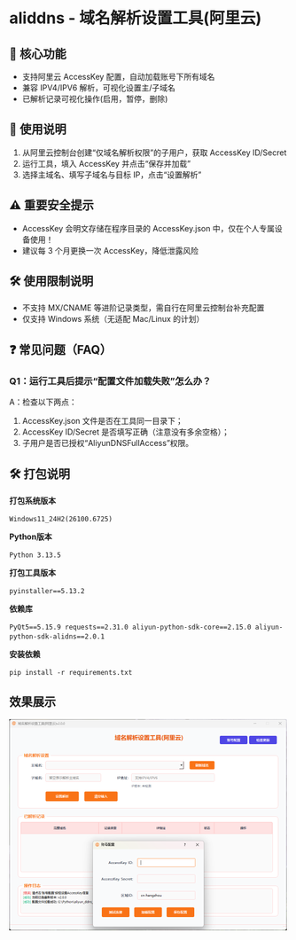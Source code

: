 # aliddns - 域名解析设置工具(阿里云)


## 🌟 核心功能
- 支持阿里云 AccessKey 配置，自动加载账号下所有域名
- 兼容 IPV4/IPV6 解析，可视化设置主/子域名
- 已解析记录可视化操作(启用，暂停，删除)

## 📝 使用说明
1. 从阿里云控制台创建“仅域名解析权限”的子用户，获取 AccessKey ID/Secret
2. 运行工具，填入 AccessKey 并点击“保存并加载”
3. 选择主域名、填写子域名与目标 IP，点击“设置解析”

## ⚠️ 重要安全提示
- AccessKey 会明文存储在程序目录的 AccessKey.json 中，仅在个人专属设备使用！
- 建议每 3 个月更换一次 AccessKey，降低泄露风险

## 🛠️ 使用限制说明
- 不支持 MX/CNAME 等进阶记录类型，需自行在阿里云控制台补充配置
- 仅支持 Windows 系统（无适配 Mac/Linux 的计划）

## ❓ 常见问题（FAQ）
### Q1：运行工具后提示“配置文件加载失败”怎么办？
A：检查以下两点：
1. AccessKey.json 文件是否在工具同一目录下；
2. AccessKey ID/Secret 是否填写正确（注意没有多余空格）；
3. 子用户是否已授权“AliyunDNSFullAccess”权限。

## 🛠️ 打包说明
**打包系统版本**

``Windows11_24H2(26100.6725)``

**Python版本**

``Python 3.13.5``

**打包工具版本**

``pyinstaller==5.13.2``

**依赖库**

``
PyQt5==5.15.9
requests==2.31.0
aliyun-python-sdk-core==2.15.0
aliyun-python-sdk-alidns==2.0.1
``

**安装依赖**

``pip install -r requirements.txt``


## 效果展示

<img src="https://github.com/QsSama-W/aliddns/blob/main/20251015-193408.png" style="zoom:50%;" />
